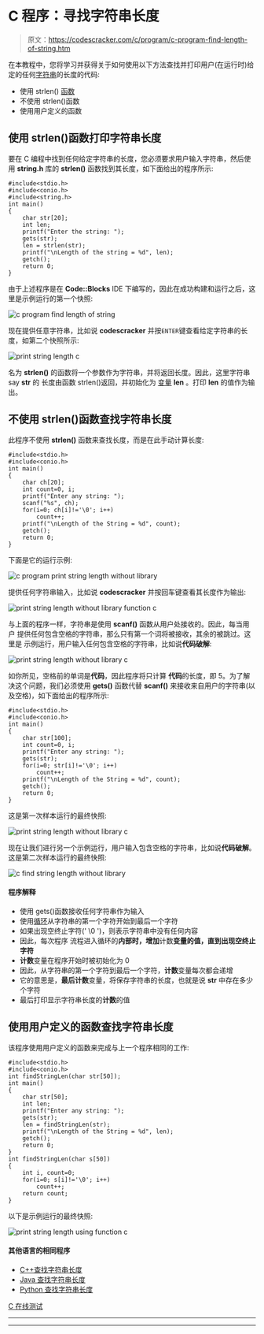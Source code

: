 # C 程序：寻找字符串长度

> 原文：<https://codescracker.com/c/program/c-program-find-length-of-string.htm>

在本教程中，您将学习并获得关于如何使用以下方法查找并打印用户(在运行时)给定的任何[字符串](/c/c-strings.htm)的长度的代码:

*   使用 strlen() [函数](/c/c-functions.htm)
*   不使用 strlen()函数
*   使用用户定义的函数

## 使用 strlen()函数打印字符串长度

要在 C 编程中找到任何给定字符串的长度，您必须要求用户输入字符串，然后使用 **string.h** 库的 **strlen()** 函数找到其长度，如下面给出的程序所示:

```
#include<stdio.h>
#include<conio.h>
#include<string.h>
int main()
{
    char str[20];
    int len;
    printf("Enter the string: ");
    gets(str);
    len = strlen(str);
    printf("\nLength of the string = %d", len);
    getch();
    return 0;
}
```

由于上述程序是在 **Code::Blocks** IDE 下编写的，因此在成功构建和运行之后，这里是示例运行的第一个快照:

![c program find length of string](img/dd9fcf24f1a6d9d0840f0f6472fabe02.png)

现在提供任意字符串，比如说 **codescracker** 并按`ENTER`键查看给定字符串的长度，如第二个快照所示:

![print string length c](img/8672fc353682a3031106d3b41c7ad01c.png)

名为 **strlen()** 的函数将一个参数作为字符串，并将返回长度。因此，这里字符串 say **str** 的 长度由函数 strlen()返回，并初始化为 [变量](/c/c-variables.htm) **len** 。打印 **len** 的值作为输出。

## 不使用 strlen()函数查找字符串长度

此程序不使用 **strlen()** 函数来查找长度，而是在此手动计算长度:

```
#include<stdio.h>
#include<conio.h>
int main()
{
    char ch[20];
    int count=0, i;
    printf("Enter any string: ");
    scanf("%s", ch);
    for(i=0; ch[i]!='\0'; i++)
        count++;
    printf("\nLength of the String = %d", count);
    getch();
    return 0;
}
```

下面是它的运行示例:

![c program print string length without library](img/6eadc50faa9c54086be0c601d15877ca.png)

提供任何字符串输入，比如说 **codescracker** 并按回车键查看其长度作为输出:

![print string length without library function c](img/6eb2491f3bb2ffdd91633bc2a5042163.png)

与上面的程序一样，字符串是使用 **scanf()** 函数从用户处接收的。因此，每当用户 提供任何包含空格的字符串，那么只有第一个词将被接收，其余的被跳过。这里是 示例运行，用户输入任何包含空格的字符串，比如说**代码破解**:

![print string length without library c](img/730b9be3b4d72107715eeb33b10d927c.png)

如你所见，空格前的单词是**代码**，因此程序将只计算 **代码**的长度，即 5。为了解决这个问题，我们必须使用 **gets()** 函数代替 **scanf()** 来接收来自用户的字符串(以及空格)，如下面给出的程序所示:

```
#include<stdio.h>
#include<conio.h>
int main()
{
    char str[100];
    int count=0, i;
    printf("Enter any string: ");
    gets(str);
    for(i=0; str[i]!='\0'; i++)
        count++;
    printf("\nLength of the String = %d", count);
    getch();
    return 0;
}
```

这是第一次样本运行的最终快照:

![print string length without library c](img/2f3c1d31291f454292f73d8a57c7f7b7.png)

现在让我们进行另一个示例运行，用户输入包含空格的字符串，比如说**代码破解**。这是第二次样本运行的最终快照:

![c find string length without library](img/e968ca71f7c44396c1c973872434e65c.png)

#### 程序解释

*   使用 gets()函数接收任何字符串作为输入
*   使用[循环](/c/c-for-loop.htm)从字符串的第一个字符开始到最后一个字符
*   如果出现空终止字符(' \0 ')，则表示字符串中没有任何内容
*   因此，每次程序 流程进入循环的**内部时，增加**计数**变量的值，直到出现空终止字符**
*   **计数**变量在程序开始时被初始化为 0
*   因此，从字符串的第一个字符到最后一个字符，**计数**变量每次都会递增
*   它的意思是，**最后计数**变量，将保存字符串的长度，也就是说 **str** 中存在多少个字符
*   最后打印显示字符串长度的**计数**的值

## 使用用户定义的函数查找字符串长度

该程序使用用户定义的函数来完成与上一个程序相同的工作:

```
#include<stdio.h>
#include<conio.h>
int findStringLen(char str[50]);
int main()
{
    char str[50];
    int len;
    printf("Enter any string: ");
    gets(str);
    len = findStringLen(str);
    printf("\nLength of the String = %d", len);
    getch();
    return 0;
}
int findStringLen(char s[50])
{
    int i, count=0;
    for(i=0; s[i]!='\0'; i++)
        count++;
    return count;
}
```

以下是示例运行的最终快照:

![print string length using function c](img/d8c02af3d48ca79914b16ae78f7f4c61.png)

#### 其他语言的相同程序

*   [C++查找字符串长度](/cpp/program/cpp-program-find-length-of-string.htm)
*   [Java 查找字符串长度](/java/program/java-program-find-length-of-string.htm)
*   [Python 查找字符串长度](/python/program/python-program-find-length-of-string.htm)

[C 在线测试](/exam/showtest.php?subid=2)

* * *

* * *